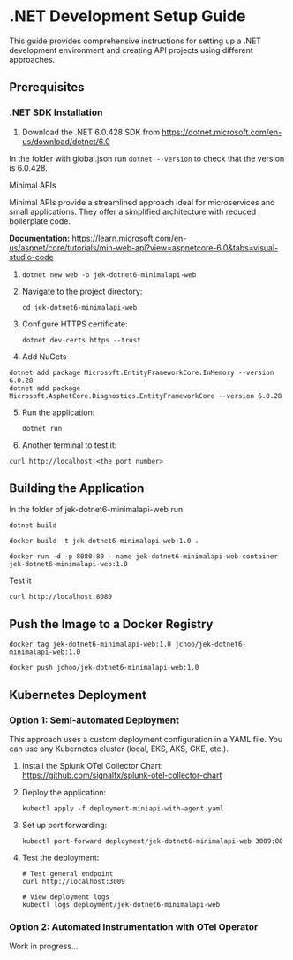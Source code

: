 # .NET Development Setup Guide

This guide provides comprehensive instructions for setting up a .NET development environment and creating API projects using different approaches.

## Prerequisites

### .NET SDK Installation

1. Download the .NET 6.0.428 SDK from https://dotnet.microsoft.com/en-us/download/dotnet/6.0

In the folder with global.json run `dotnet --version` to check that the version is 6.0.428.

 Minimal APIs

Minimal APIs provide a streamlined approach ideal for microservices and small applications. They offer a simplified architecture with reduced boilerplate code.

**Documentation:**
https://learn.microsoft.com/en-us/aspnet/core/tutorials/min-web-api?view=aspnetcore-6.0&tabs=visual-studio-code

1. `dotnet new web -o jek-dotnet6-minimalapi-web`

2. Navigate to the project directory:
   ```
   cd jek-dotnet6-minimalapi-web
   ```

3. Configure HTTPS certificate:
   ```
   dotnet dev-certs https --trust
   ```

4. Add NuGets
```
dotnet add package Microsoft.EntityFrameworkCore.InMemory --version 6.0.28
dotnet add package Microsoft.AspNetCore.Diagnostics.EntityFrameworkCore --version 6.0.28
```

5. Run the application:
   ```
   dotnet run
   ```

6. Another terminal to test it:
```
curl http://localhost:<the port number>
```

## Building the Application
In the folder of jek-dotnet6-minimalapi-web run
```
dotnet build
```

```
docker build -t jek-dotnet6-minimalapi-web:1.0 .
```

```
docker run -d -p 8080:80 --name jek-dotnet6-minimalapi-web-container jek-dotnet6-minimalapi-web:1.0
```

Test it
```
curl http://localhost:8080
```

## Push the Image to a Docker Registry
```
docker tag jek-dotnet6-minimalapi-web:1.0 jchoo/jek-dotnet6-minimalapi-web:1.0
```

```
docker push jchoo/jek-dotnet6-minimalapi-web:1.0
```

## Kubernetes Deployment

### Option 1: Semi-automated Deployment

This approach uses a custom deployment configuration in a YAML file. You can use any Kubernetes cluster (local, EKS, AKS, GKE, etc.).

1. Install the Splunk OTel Collector Chart:
   https://github.com/signalfx/splunk-otel-collector-chart

2. Deploy the application:
   ```
   kubectl apply -f deployment-miniapi-with-agent.yaml
   ```

3. Set up port forwarding:
   ```
   kubectl port-forward deployment/jek-dotnet6-minimalapi-web 3009:80
   ```

4. Test the deployment:
   ```
   # Test general endpoint
   curl http://localhost:3009

   # View deployment logs
   kubectl logs deployment/jek-dotnet6-minimalapi-web
   ```

### Option 2: Automated Instrumentation with OTel Operator

Work in progress...